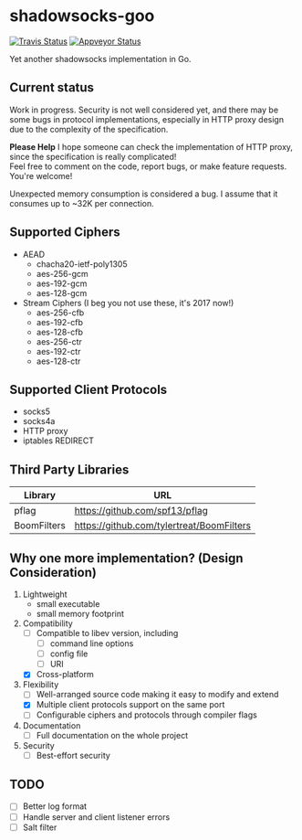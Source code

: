 shadowsocks-goo
===
[![Travis Status](https://travis-ci.org/shinku721/shadowsocks-goo.svg?branch=master)](https://travis-ci.org/shinku721/shadowsocks-goo)
[![Appveyor Status](https://ci.appveyor.com/api/projects/status/32r7s2skrgm9ubva/branch/master?svg=true)](https://ci.appveyor.com/project/shinku721/shadowsocks-goo)

Yet another shadowsocks implementation in Go.

Current status
---
Work in progress. Security is not well considered yet, and there may be some bugs in protocol implementations,
especially in HTTP proxy design due to the complexity of the specification.

**Please Help** I hope someone can check the implementation of HTTP proxy, since the specification is really complicated!  
Feel free to comment on the code, report bugs, or make feature requests. You're welcome!

Unexpected memory consumption is considered a bug. I assume that it consumes up to ~32K per connection.

Supported Ciphers
---
- AEAD
  * chacha20-ietf-poly1305
  * aes-256-gcm
  * aes-192-gcm
  * aes-128-gcm
- Stream Ciphers (I beg you not use these, it's 2017 now!)
  * aes-256-cfb
  * aes-192-cfb
  * aes-128-cfb
  * aes-256-ctr
  * aes-192-ctr
  * aes-128-ctr

Supported Client Protocols
---
* socks5
* socks4a
* HTTP proxy
* iptables REDIRECT

Third Party Libraries
---
| Library |              URL               |
| ------- | ------------------------------ |
|  pflag  | https://github.com/spf13/pflag |
|  BoomFilters | https://github.com/tylertreat/BoomFilters |

Why one more implementation? (Design Consideration)
---
1. Lightweight
    - small executable
    - small memory footprint
2. Compatibility
    - [ ] Compatible to libev version, including
        - [ ] command line options
        - [ ] config file
        - [ ] URI
    - [x] Cross-platform
3. Flexibility
    - [ ] Well-arranged source code making it easy to modify and extend
    - [x] Multiple client protocols support on the same port
    - [ ] Configurable ciphers and protocols through compiler flags
4. Documentation
    - [ ] Full documentation on the whole project
5. Security
    - [ ] Best-effort security

TODO
---
- [ ] Better log format
- [ ] Handle server and client listener errors
- [ ] Salt filter
